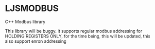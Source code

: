 # LJSMODBUS
C++ Modbus library

This library will be buggy.
it supports regular modbus addressing for HOLDING REGISTERS ONLY, for the time being, this will be updated, this also support enron addressing
